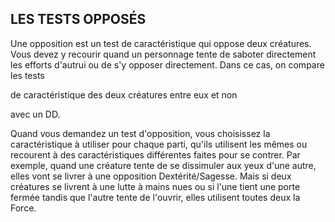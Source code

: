 ## LES TESTS OPPOSÉS


Une opposition est un test de caractéristique qui oppose
deux créatures. Vous devez y recourir quand un personnage
tente de saboter directement les efforts d'autrui ou de s'y
opposer directement. Dans ce cas, on compare les tests

de caractéristique des deux créatures entre eux et non

avec un DD.

Quand vous demandez un test d'opposition, vous
choisissez la caractéristique à utiliser pour chaque parti,
qu'ils utilisent les mêmes ou recourent à des caractéristiques
différentes faites pour se contrer. Par exemple, quand une
créature tente de se dissimuler aux yeux d'une autre, elles
vont se livrer à une opposition Dextérité/Sagesse. Mais si
deux créatures se livrent à une lutte à mains nues ou si l'une
tient une porte fermée tandis que l'autre tente de l'ouvrir,
elles utilisent toutes deux la Force.
